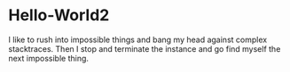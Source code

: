 # Hello-World2

I like to rush into impossible things and bang my head against complex stacktraces. 
Then I stop and terminate the instance and go find myself the next impossible thing. 
